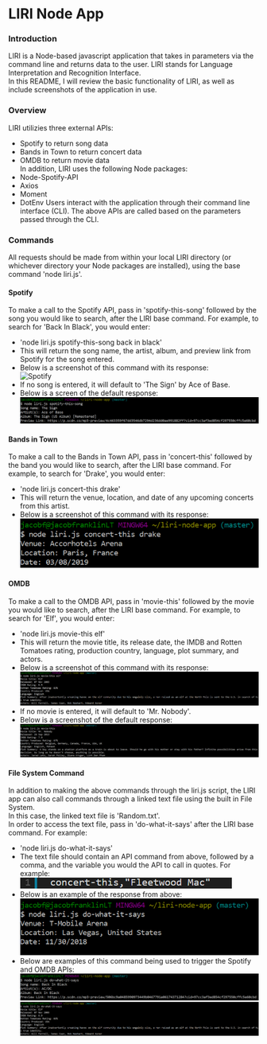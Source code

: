 # LIRI Node App

### Introduction
LIRI is a Node-based javascript application that takes in parameters via the command line and returns data to the user. LIRI stands for Language Interpretation and Recognition Interface.  
In this README, I will review the basic functionality of LIRI, as well as include screenshots of the application in use.  

### Overview
LIRI utilizies three external APIs:
* Spotify to return song data
* Bands in Town to return concert data
* OMDB to return movie data  
In addition, LIRI uses the following Node packages:
* Node-Spotify-API
* Axios
* Moment
* DotEnv
Users interact with the application through their command line interface (CLI). The above APIs are called based on the parameters passed through the CLI.

### Commands
All requests should be made from within your local LIRI directory (or whichever directory your Node packages are installed), using the base command 'node liri.js'. 

#### Spotify
To make a call to the Spotify API, pass in 'spotify-this-song' followed by the song you would like to search, after the LIRI base command. For example, to search for 'Back In Black', you would enter:
* 'node liri.js spotify-this-song back in black'
* This will return the song name, the artist, album, and preview link from Spotify for the song entered.
* Below is a screenshot of this command with its response:  
![Spotify](../../images/spotifyScreenshot.PNG)
* If no song is entered, it will default to 'The Sign' by Ace of Base.
* Below is a screen of the default response:  
![SpotifyDefault](images/spotifyDefault.png)

#### Bands in Town
To make a call to the Bands in Town API, pass in 'concert-this' followed by the band you would like to search, after the LIRI base command. For example, to search for 'Drake', you would enter:  
* 'node liri.js concert-this drake'
* This will return the venue, location, and date of any upcoming concerts from this artist.
* Below is a screenshot of this command with its response:  
![Concerts](images/concertsScreenshot.png)

#### OMDB
To make a call to the OMDB API, pass in 'movie-this' followed by the movie you would like to search, after the LIRI base command. For example, to search for 'Elf', you would enter:
* 'node liri.js movie-this elf'
* This will return the movie title, its release date, the IMDB and Rotten Tomatoes rating, production country, language, plot summary, and actors.
* Below is a screenshot of this command with its response:  
![Movies](images/movieScreenshot.png)
* If no movie is entered, it will default to 'Mr. Nobody'.
* Below is a screenshot of the default response:  
![MovieDefault](images/movieDefault.png)

#### File System Command
In addition to making the above commands through the liri.js script, the LIRI app can also call commands through a linked text file using the built in File System.   
In this case, the linked text file is 'Random.txt'.  
In order to access the text file, pass in 'do-what-it-says' after the LIRI base command. For example:  
* 'node liri.js do-what-it-says'
* The text file should contain an API command from above, followed by a comma, and the variable you would the API to call in quotes. For example:  
![Text](images/text.png)
* Below is an example of the response from above:  
![FleetwoodMac](/images/fleetwoodmac.png)
* Below are examples of this command being used to trigger the Spotify and OMDB APIs:  
![FSSPotify](images/fsSpotify.png)  
![FSMovie](images/fsMovie.png)  


